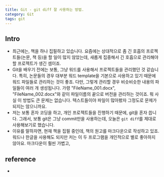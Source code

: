 ```yaml
---
title: Git - git diff 잘 사용하는 방법. 
category: Git
tags: git 
---
```


## Intro

- 최근에는, 책을 하나 집필하고 있습니다. 요즘에는 상대적으로 좀 긴 호흡의 프로젝트들(논문, 책 등)을 할 일이 많지 않았는데, 새롭게 집중해서 긴 호흡으로 관리해야 할 프로젝트가 생긴 셈이죠.
- Git을 배우기 전에는 보통, 그냥 워드를 사용해서 프로젝트들을 관리했던 것 같습니다. 특히, 논문들의 경우 대부분 워드 template을 기본으로 사용하고 있기 때문에 워드 파일들로 관리하는 것이 좋죠. 다만, 그렇게 관리할 경우 비슷비슷한 내용의 파일들이 여러 개 생성됩니다. 가령 "FileName_001.docx", "FileName_002.docx"와 같이 파일이름의 끝으로 버전을 관리하는 것이죠. 뭐 사실 이 방법도 큰 문제는 없습니다. 텍스트들이야 파일이 많아봤자 그정도로 문제가 되지는 않으니까요. 
- 저는 보통 혼자 코딩을 하고, 개인 프로젝트들을 진행하기 때문에, git을 혼자 씁니다. 그래서, 보통 git은 그냥 commit만을 사용하는데, 오늘은 `git diff`를 제대로 사용해보기로 했습니다.
- 이유를 말하자면, 현재 책을 집필 중인데, 책의 원고를 마크다운으로 작성하고 있죠. 워드나 한글을 사용해도 되지만 저는 이 두 프로그램을 개인적으로 별로 좋아하지 않아요. 마크다운이 훨씬 가볍고, 

## reference

- 
